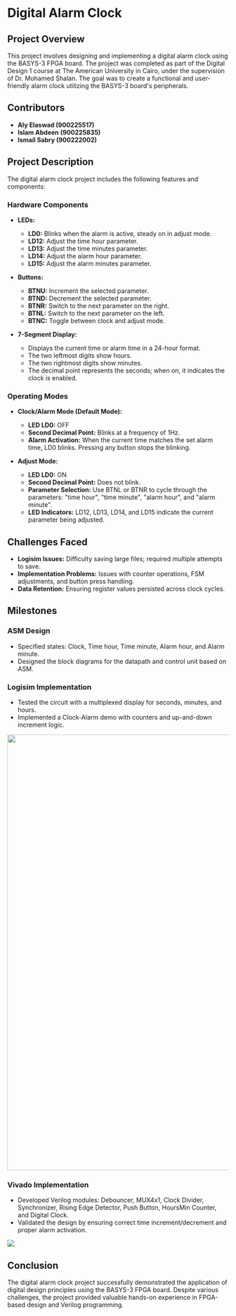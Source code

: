 # Digital Alarm Clock

## Project Overview

This project involves designing and implementing a digital alarm clock using the BASYS-3 FPGA board. The project was completed as part of the Digital Design 1 course at The American University in Cairo, under the supervision of Dr. Mohamed Shalan. The goal was to create a functional and user-friendly alarm clock utilizing the BASYS-3 board's peripherals.

## Contributors

- **Aly Elaswad (900225517)**
- **Islam Abdeen (900225835)**
- **Ismail Sabry (900222002)**

## Project Description

The digital alarm clock project includes the following features and components:

### Hardware Components

- **LEDs:**
  - **LD0:** Blinks when the alarm is active, steady on in adjust mode.
  - **LD12:** Adjust the time hour parameter.
  - **LD13:** Adjust the time minutes parameter.
  - **LD14:** Adjust the alarm hour parameter.
  - **LD15:** Adjust the alarm minutes parameter.

- **Buttons:**
  - **BTNU:** Increment the selected parameter.
  - **BTND:** Decrement the selected parameter.
  - **BTNR:** Switch to the next parameter on the right.
  - **BTNL:** Switch to the next parameter on the left.
  - **BTNC:** Toggle between clock and adjust mode.

- **7-Segment Display:**
  - Displays the current time or alarm time in a 24-hour format.
  - The two leftmost digits show hours.
  - The two rightmost digits show minutes.
  - The decimal point represents the seconds; when on, it indicates the clock is enabled.

### Operating Modes

- **Clock/Alarm Mode (Default Mode):**
  - **LED LD0:** OFF
  - **Second Decimal Point:** Blinks at a frequency of 1Hz.
  - **Alarm Activation:** When the current time matches the set alarm time, LD0 blinks. Pressing any button stops the blinking.

- **Adjust Mode:**
  - **LED LD0:** ON
  - **Second Decimal Point:** Does not blink.
  - **Parameter Selection:** Use BTNL or BTNR to cycle through the parameters: "time hour", "time minute", "alarm hour", and "alarm minute".
  - **LED Indicators:** LD12, LD13, LD14, and LD15 indicate the current parameter being adjusted.

## Challenges Faced

- **Logisim Issues:** Difficulty saving large files; required multiple attempts to save.
- **Implementation Problems:** Issues with counter operations, FSM adjustments, and button press handling.
- **Data Retention:** Ensuring register values persisted across clock cycles.

## Milestones

### ASM Design
- Specified states: Clock, Time hour, Time minute, Alarm hour, and Alarm minute.
- Designed the block diagrams for the datapath and control unit based on ASM.

### Logisim Implementation
- Tested the circuit with a multiplexed display for seconds, minutes, and hours.
- Implemented a Clock-Alarm demo with counters and up-and-down increment logic.
<img width="990" src=(https://github.com/alyelaswad/Project1DigitalDesign/assets/124714695/454ce4ed-c2e8-47c3-a1cc-2c2a9bd504d6)>


### Vivado Implementation
- Developed Verilog modules: Debouncer, MUX4x1, Clock Divider, Synchronizer, Rising Edge Detector, Push Button, HoursMin Counter, and Digital Clock.
- Validated the design by ensuring correct time increment/decrement and proper alarm activation.
<img src=(https://github.com/alyelaswad/Project1DigitalDesign/assets/124714695/8b41730d-2ac3-4956-a462-94aa1537f645)>


## Conclusion

The digital alarm clock project successfully demonstrated the application of digital design principles using the BASYS-3 FPGA board. Despite various challenges, the project provided valuable hands-on experience in FPGA-based design and Verilog programming.


